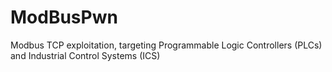 # ModBusPwn
 Modbus TCP exploitation, targeting Programmable Logic Controllers (PLCs) and Industrial Control Systems (ICS)
